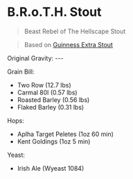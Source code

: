 B.R.o.T.H. Stout
===

> Beast Rebel of The Hellscape Stout

> Based on [Guinness Extra Stout ](http://www.beersmith.com/Recipes2/recipe_154.htm)

Original Gravity: ---

Grain Bill:

* Two Row (12.7 lbs)
* Carmal 80l (0.57 lbs)
* Roasted Barley (0.56 lbs)
* Flaked Barley (0.31 lbs)

Hops:

* Aplha Target Peletes (1oz 60 min)
* Kent Goldings (1oz 5 min)

Yeast:

* Irish Ale (Wyeast 1084)

